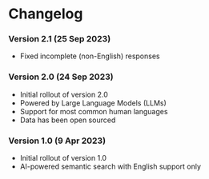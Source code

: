 # Changelog

### Version 2.1 (25 Sep 2023)
- Fixed incomplete (non-English) responses

### Version 2.0 (24 Sep 2023)
- Initial rollout of version 2.0
- Powered by Large Language Models (LLMs)
- Support for most common human languages
- Data has been open sourced

### Version 1.0 (9 Apr 2023)
- Initial rollout of version 1.0
- AI-powered semantic search with English support only
